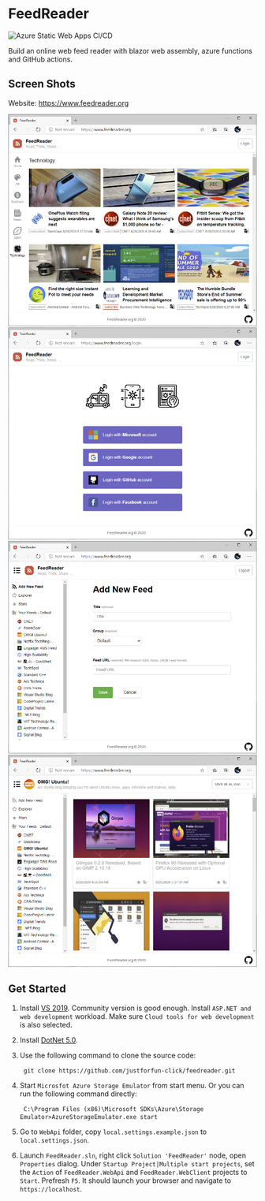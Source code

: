 FeedReader
==

![Azure Static Web Apps CI/CD](https://github.com/justforfun-click/feedreader/workflows/Azure%20Static%20Web%20Apps%20CI/CD/badge.svg)

Build an online web feed reader with blazor web assembly, azure functions and GitHub actions.

## Screen Shots

Website: https://www.feedreader.org

![](screenshots/screen-shot-1.png)
![](screenshots/screen-shot-2.png)
![](screenshots/screen-shot-3.png)
![](screenshots/screen-shot-4.png)

## Get Started

1. Install [VS 2019](https://visualstudio.microsoft.com/vs/). Community version is good enough.
   Install `ASP.NET and web development` workload. Make sure `Cloud tools for web development` is also selected.

1. Install [DotNet 5.0](https://dotnet.microsoft.com/download/dotnet/5.0).

1. Use the following command to clone the source code:

        git clone https://github.com/justforfun-click/feedreader.git

1. Start `Microsfot Azure Storage Emulator` from start menu. Or you can run the following command directly:

        C:\Program Files (x86)\Microsoft SDKs\Azure\Storage Emulator>AzureStorageEmulator.exe start

1. Go to `WebApi` folder, copy `local.settings.example.json` to `local.settings.json`.

1. Launch `FeedReader.sln`, right click `Solution 'FeedReader'` node, open `Properties` dialog.
   Under `Startup Project|Multiple start projects`, set the `Action` of `FeedReader.WebApi` and `FeedReader.WebClient`
   projects to `Start`. Prefresh `F5`. It should launch your browser and navigate to `https://localhost`.
